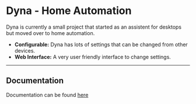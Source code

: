 # Dyna - Home Automation

Dyna is currently a small project that started as an assistent for desktops but moved over to home automation.

-   **Configurable:** Dyna has lots of settings that can be changed from other devices.
-   **Web Interface:** A very user friendly interface to change settings.

---

## Documentation

Documentation can be found [here](docs/TOC.md)
